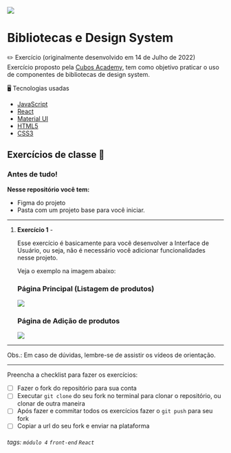 ![](https://i.imgur.com/xG74tOh.png)

# Bibliotecas e Design System

:pencil2: Exercício (originalmente desenvolvido em 14 de Julho de 2022) <br>
Exercício proposto pela [Cubos Academy](https://cubos.academy/sucesso), tem como objetivo praticar o uso de componentes de bibliotecas de design system.

:desktop_computer: Tecnologias usadas
- [JavaScript](https://developer.mozilla.org/pt-BR/docs/Web/JavaScript)
- [React](https://pt-br.reactjs.org/)
- [Material UI](https://mui.com/pt/material-ui/getting-started/overview/)
- [HTML5](https://developer.mozilla.org/pt-BR/docs/Web/HTML)
- [CSS3](https://developer.mozilla.org/pt-BR/docs/Web/CSS)


## Exercícios de classe 🏫

### Antes de tudo!

 **Nesse repositório você tem:**
 - Figma do projeto
 - Pasta com um projeto base para você iniciar.


---
 

1. **Exercício 1** - 

    Esse exercício é basicamente para vocẽ desenvolver a Interface de Usuário, ou seja, não é necessário você adicionar funcionalidades nesse projeto.
    
    
    Veja o exemplo na imagem abaixo:
    
    ### Página Principal (Listagem de produtos)
    ![](https://i.imgur.com/QJzNucj.png)

    ### Página de Adição de produtos
    ![](https://i.imgur.com/7DCYTPf.png)




---

Obs.: Em caso de dúvidas, lembre-se de assistir os vídeos de orientação.

---

Preencha a checklist para fazer os exercícios:

-   [ ] Fazer o fork do repositório para sua conta
-   [ ] Executar `git clone` do seu fork no terminal para clonar o repositório, ou clonar de outra maneira
-   [ ] Após fazer e commitar todos os exercícios fazer o `git push` para seu fork
-   [ ] Copiar a url do seu fork e enviar na plataforma

###### tags: `módulo 4` `front-end` `React`

